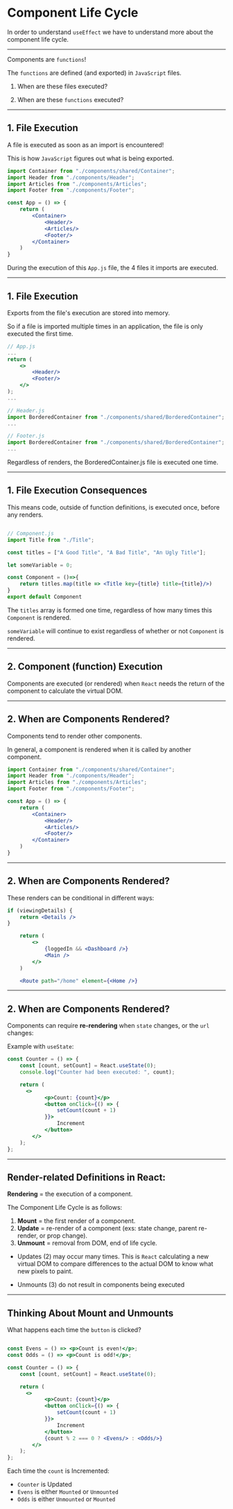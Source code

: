 # Component Life Cycle

In order to understand `useEffect` we have to understand more about the component life cycle.

---

Components are `functions`!

The `functions` are defined (and exported) in `JavaScript` files.

1. When are these files executed?

2. When are these `functions` executed?

---

## 1. File Execution

A file is executed as soon as an import is encountered!

This is how `JavaScript` figures out what is being exported.

```jsx
import Container from "./components/shared/Container";
import Header from "./components/Header";
import Articles from "./components/Articles";
import Footer from "./components/Footer";

const App = () => {
	return (
		<Container>
			<Header/>
			<Articles/>
			<Footer/>
		</Container>
	)
}

```

During the execution of this `App.js` file, the 4 files it imports are executed.

---

## 1. File Execution

Exports from the file's execution are stored into memory.

So if a file is imported multiple times in an application, the file is only executed the first time.

```jsx
// App.js
...
return (
	<>
		<Header/>
		<Footer/>
	</>
);
...

// Header.js
import BorderedContainer from "./components/shared/BorderedContainer";
...

// Footer.js
import BorderedContainer from "./components/shared/BorderedContainer";
...
```

Regardless of renders, the BorderedContainer.js file is executed one time.

---

## 1. File Execution Consequences

This means code, outside of function definitions, is executed once, before any renders.

```jsx

// Component.js
import Title from "./Title";

const titles = ["A Good Title", "A Bad Title", "An Ugly Title"];

let someVariable = 0;

const Component = ()=>{
	return titles.map(title => <Title key={title} title={title}/>)
}
export default Component
```

The `titles` array is formed one time, regardless of how many times this `Component` is rendered.

`someVariable` will continue to exist regardless of whether or not `Component` is rendered.

---

## 2. Component (function) Execution

Components are executed (or rendered) when `React` needs the return of the component to calculate the virtual DOM.

---

## 2. When are Components Rendered?

Components tend to render other components.

In general, a component is rendered when it is called by another component.

```jsx
import Container from "./components/shared/Container";
import Header from "./components/Header";
import Articles from "./components/Articles";
import Footer from "./components/Footer";

const App = () => {
	return (
		<Container>
			<Header/>
			<Articles/>
			<Footer/>
		</Container>
	)
}

```

---

## 2. When are Components Rendered?

These renders can be conditional in different ways:

```jsx
if (viewingDetails) {
	return <Details />
}
```

```jsx
	return (
		<>
			{loggedIn && <Dashboard />}
			<Main />
		</>
	)
```

```jsx
	<Route path="/home" element={<Home />}
```

---

## 2. When are Components Rendered?

Components can require **re-rendering** when `state` changes, or the `url` changes:

Example with `useState`:


```jsx
const Counter = () => {
	const [count, setCount] = React.useState(0);
	console.log("Counter had been executed: ", count);

	return (
	  <>
			<p>Count: {count}</p>
			<button onClick={() => {
				setCount(count + 1)
			}}>
				Increment
			</button>
		</>
	);
};
```

---

## Render-related Definitions in React:

**Rendering** = the execution of a component.

The Component Life Cycle is as follows:

1. **Mount** = the first render of a component.
2. **Update** = re-render of a component (exs: state change, parent re-render, or prop change).
3. **Unmount** = removal from DOM, end of life cycle.

- Updates (2) may occur many times. This is `React` calculating a new virtual DOM to compare differences to the actual DOM to know what new pixels to paint.

- Unmounts (3) do not result in components being executed

---

## Thinking About Mount and Unmounts

What happens each time the `button` is clicked?

```jsx

const Evens = () => <p>Count is even!</p>;
const Odds = () => <p>Count is odd!</p>;

const Counter = () => {
	const [count, setCount] = React.useState(0);

	return (
	  <>
			<p>Count: {count}</p>
			<button onClick={() => {
				setCount(count + 1)
			}}>
				Increment
			</button>
			{count % 2 === 0 ? <Evens/> : <Odds/>}
		</>
	);
};
```

Each time the `count` is Incremented:
- `Counter` is Updated
- `Evens` is either `Mounted` or `Unmounted`
- `Odds` is either `Unmounted` or `Mounted`

